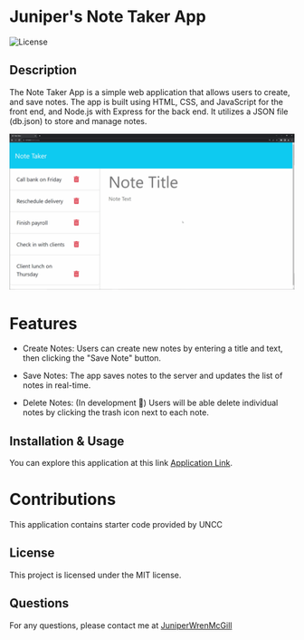 # Juniper's Note Taker App
![License](https://img.shields.io/badge/license-MIT-brightgreen)

## Description
The Note Taker App is a simple web application that allows users to create,  and save notes. The app is built using HTML, CSS, and JavaScript for the front end, and Node.js with Express for the back end. It utilizes a JSON file (db.json) to store and manage notes. 

![gif of application in use](Assets\11-express-homework-demo.gif)

# Features 
- Create Notes: Users can create new notes by entering a title and text, then clicking the "Save Note" button.

- Save Notes: The app saves notes to the server and updates the list of notes in real-time.

- Delete Notes: (In development 🚧) Users will be able delete individual notes by clicking the trash icon next to each note.

## Installation & Usage

You can explore this application at this link [Application Link](https://your-application-url.com).

# Contributions
This application contains starter code provided by UNCC

## License
This project is licensed under the MIT license.

## Questions
For any questions, please contact me at [JuniperWrenMcGill](https://github.com/JuniperWrenMcGill)
